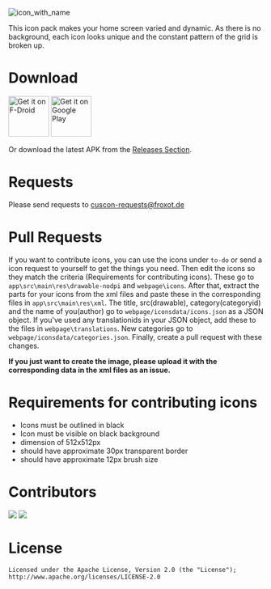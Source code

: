 ![icon_with_name](http://miep-hd.froxot.com/cuscon/res/icon_with_name.png)

This icon pack makes your home screen varied and dynamic. As there is no background, each icon looks unique and the constant pattern of the grid is broken up.

# Download

[<img src="https://fdroid.gitlab.io/artwork/badge/get-it-on.png"
     alt="Get it on F-Droid"
     height="80">](https://f-droid.org/packages/com.froxot.cuscon.foss/)
[<img src="https://play.google.com/intl/en_us/badges/images/generic/en-play-badge.png"
     alt="Get it on Google Play"
     height="80">](https://play.google.com/store/apps/details?id=com.froxot.cuscon)

Or download the latest APK from the [Releases Section](https://github.com/MiepHD/cuscon/releases/latest).

# Requests

Please send requests to <a href="mailto:cuscon-requests@froxot.de">cuscon-requests@froxot.de</a>

# Pull Requests

If you want to contribute icons, you can use the icons under `to-do` or send a icon request to yourself to get the things you need. Then edit the icons so they match the criteria (Requirements for contributing icons). These go to `app\src\main\res\drawable-nodpi` and `webpage\icons`. After that, extract the parts for your icons from the xml files and paste these in the corresponding files in `app\src\main\res\xml`. The title, src(drawable), category(categoryid) and the name of you(author) go to `webpage/iconsdata/icons.json` as a JSON object. If you've used any translationids in your JSON object, add these to the files in `webpage\translations`. New categories go to `webpage/iconsdata/categories.json`. Finally, create a pull request with these changes.<br>

<b>If you just want to create the image, please upload it with the corresponding data in the xml files as an issue.</b>

# Requirements for contributing icons
- Icons must be outlined in black
- Icon must be visible on black background
- dimension of 512x512px
- should have approximate 30px transparent border
- should have approximate 12px brush size

# Contributors
<a href="https://github.com/MiepHD" target="_blank"><img class="profile" src="https://avatars.githubusercontent.com/u/63968466?s=64&v=4"></a>
<a href="https://github.com/sourcrowd450" target="_blank"><img class="profile" src="https://avatars.githubusercontent.com/u/107772832?s=64&v=4"></a>

# License
```
Licensed under the Apache License, Version 2.0 (the "License");
http://www.apache.org/licenses/LICENSE-2.0
```
